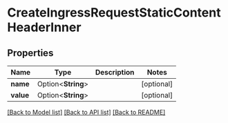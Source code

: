 # CreateIngressRequestStaticContentHeaderInner

## Properties

Name | Type | Description | Notes
------------ | ------------- | ------------- | -------------
**name** | Option<**String**> |  | [optional]
**value** | Option<**String**> |  | [optional]

[[Back to Model list]](../README.md#documentation-for-models) [[Back to API list]](../README.md#documentation-for-api-endpoints) [[Back to README]](../README.md)



